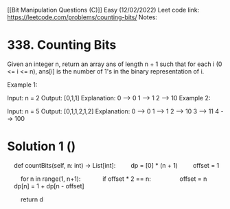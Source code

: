 [[Bit Manipulation Questions (C)]]
Easy (12/02/2022)
Leet code link: https://leetcode.com/problems/counting-bits/
Notes: 

# 338. Counting Bits
Given an integer n, return an array ans of length n + 1 such that for each i (0 <= i <= n), ans[i] is the number of 1's in the binary representation of i.

 

Example 1:

Input: n = 2
Output: [0,1,1]
Explanation:
0 --> 0
1 --> 1
2 --> 10
Example 2:

Input: n = 5
Output: [0,1,1,2,1,2]
Explanation:
0 --> 0
1 --> 1
2 --> 10
3 --> 11
4 --> 100


# Solution 1 ()
    def countBits(self, n: int) -> List[int]:
        dp = [0] * (n + 1)
        offset = 1

        for n in range(1, n+1):
            if offset * 2 == n:
                offset = n
            dp[n] = 1 + dp[n - offset]

        return d



